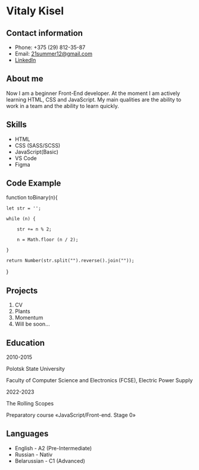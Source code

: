 # Vitaly Kisel
## Contact information
- Phone: +375 (29) 812-35-87
- Email: 21summer12@gmail.com
- [LinkedIn](https://www.linkedin.com/in/vitaly-kisel-7ab499248/)
## About me
Now I am a beginner Front-End developer. At the moment I am actively learning HTML, CSS and JavaScript. My main qualities are the ability to work in a team and the ability to learn quickly.
## Skills
+ HTML
+ CSS (SASS/SCSS)
+ JavaScript(Basic)
+ VS Code
+ Figma
## Code Example

function toBinary(n){

    let str = '';

    while (n) {

        str += n % 2;

        n = Math.floor (n / 2);

    }

    return Number(str.split("").reverse().join(""));

}

## Projects
1. CV 
2. Plants
3. Momentum
4. Will be soon...
## Education
2010-2015

Polotsk State University

Faculty of Computer Science and Electronics (FCSE), Electric Power Supply

2022-2023

The Rolling Scopes

Preparatory course «JavaScript/Front-end. Stage 0»
## Languages
* English - A2 (Pre-Intermediate)
* Russian - Nativ
* Belarussian - C1 (Advanced)